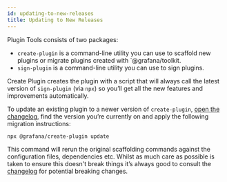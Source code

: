 ```yaml
---
id: updating-to-new-releases
title: Updating to New Releases
---
```


Plugin Tools consists of two packages:

- `create-plugin` is a command-line utility you can use to scaffold new plugins or migrate plugins created with `@grafana/toolkit.
- `sign-plugin` is a command-line utility you can use to sign plugins.

Create Plugin creates the plugin with a script that will always call the latest version of `sign-plugin` (via `npx`) so you’ll get all the new features and improvements automatically.

To update an existing plugin to a newer version of `create-plugin`, [open the changelog](https://github.com/grafana/plugin-tools/blob/main/CHANGELOG.md), find the version you’re currently on and apply the following migration instructions:

```shell
npx @grafana/create-plugin update
```

This command will rerun the original scaffolding commands against the configuration files, dependencies etc. Whilst as much care as possible is taken to ensure this doesn't break things it’s always good to consult the [changelog](https://github.com/grafana/plugin-tools/blob/main/CHANGELOG.md) for potential breaking changes.
